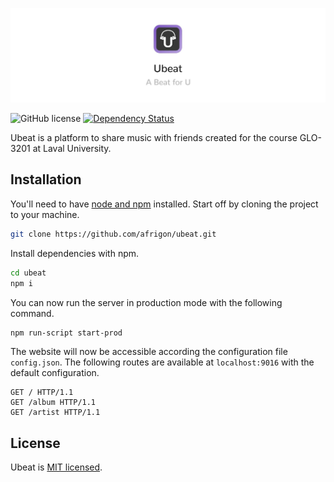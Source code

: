 ![](https://raw.githubusercontent.com/afrigon/ubeat/master/static/img/banner.jpg)

![GitHub license](https://img.shields.io/badge/license-MIT-blue.svg)
[![Dependency Status](https://david-dm.org/afrigon/ubeat/status.svg)](https://david-dm.org/afrigon/ubeat)

Ubeat is a platform to share music with friends created for the course GLO-3201 at Laval University.

## Installation

You'll need to have [node and npm](https://nodejs.org/en/download/) installed. Start off by cloning the project to your machine.

```sh
git clone https://github.com/afrigon/ubeat.git
```

Install dependencies with npm.

```sh
cd ubeat
npm i
```

You can now run the server in production mode with the following command.

```sh
npm run-script start-prod
```

The website will now be accessible according the configuration file ```config.json```. The following routes are available at ```localhost:9016``` with the default configuration.

```
GET / HTTP/1.1
GET /album HTTP/1.1
GET /artist HTTP/1.1
```

## License

Ubeat is [MIT licensed](./LICENSE).
